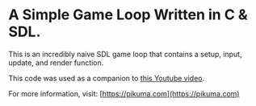 # A Simple Game Loop Written in C & SDL.

This is an incredibly naive SDL game loop that contains a setup, input, update, and render function.

This code was used as a companion to [this Youtube video](https://youtu.be/XfZ6WrV5Z7Y).

For more information, visit:
[https://pikuma.com](https://pikuma.com)